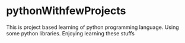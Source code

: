 # pythonWithfewProjects
This is project based learning of python programming language.
Using some python libraries.
Enjoying learning these stuffs
